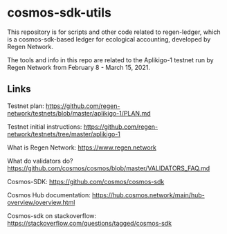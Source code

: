 # cosmos-sdk-utils

This repository is for scripts and other code related to regen-ledger, which is a cosmos-sdk-based ledger for ecological accounting, developed by Regen Network.

The tools and info in this repo are related to the Aplikigo-1 testnet run by Regen Network from February 8 - March 15, 2021.

## Links

Testnet plan: https://github.com/regen-network/testnets/blob/master/aplikigo-1/PLAN.md

Testnet initial instructions: https://github.com/regen-network/testnets/tree/master/aplikigo-1

What is Regen Network: https://www.regen.network

What do validators do? https://github.com/cosmos/cosmos/blob/master/VALIDATORS_FAQ.md

Cosmos-SDK: https://github.com/cosmos/cosmos-sdk

Cosmos Hub documentation: https://hub.cosmos.network/main/hub-overview/overview.html

Cosmos-sdk on stackoverflow: https://stackoverflow.com/questions/tagged/cosmos-sdk
